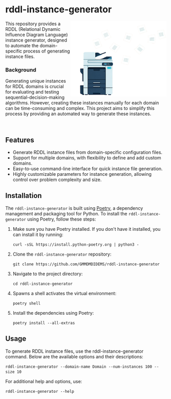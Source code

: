 # rddl-instance-generator
<img align="right" src="docs/icon.png" width="300px">
This repository provides a RDDL (Relational Dynamic Influence Diagram Language) instance generator, designed to automate the domain-specific process of generating instance files.

### Background
Generating unique instances for RDDL domains is crucial for evaluating and testing sequential-decision-making algorithms. However, creating these instances manually for each domain can be time-consuming and complex. This project aims to simplify this process by providing an automated way to generate these instances.

<br clear="right"/>

## Features
- Generate RDDL instance files from domain-specific configuration files.
- Support for multiple domains, with flexibility to define and add custom domains.
- Easy-to-use command-line interface for quick instance file generation.
- Highly customizable parameters for instance generation, allowing control over problem complexity and size.

## Installation
The `rddl-instance-generator` is built using [Poetry](https://python-poetry.org/), a dependency management and packaging tool for Python. To install the `rddl-instance-generator` using Poetry, follow these steps:

1. Make sure you have Poetry installed. If you don't have it installed, you can install it by running:
   ```
   curl -sSL https://install.python-poetry.org | python3 -
   ```

2. Clone the `rddl-instance-generator` repository:
   ```
   git clone https://github.com/GMMDMDIDEMS/rddl-instance-generator
   ```

3. Navigate to the project directory:
   ```
   cd rddl-instance-generator
   ```

4. Spawns a shell activates the virtual environment:
   ```
   poetry shell
   ```

5. Install the dependencies using Poetry:
   ```
   poetry install --all-extras
   ```

## Usage
To generate RDDL instance files, use the rddl-instance-generator command. Below are the available options and their descriptions:
```
rddl-instance-generator --domain-name Domain --num-instances 100 --size 10
```

For additional help and options, use:
```
rddl-instance-generator --help
```

